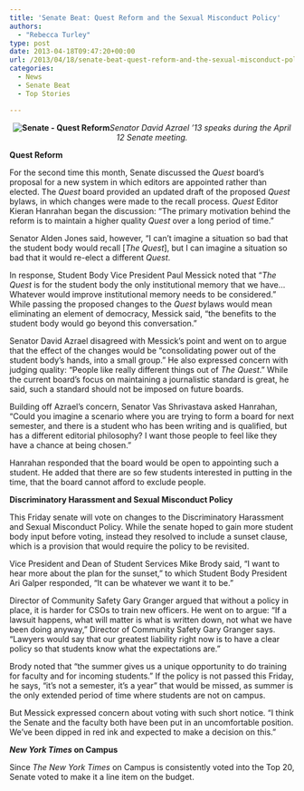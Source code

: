 ```yaml
---
title: 'Senate Beat: Quest Reform and the Sexual Misconduct Policy'
authors: 
  - "Rebecca Turley"
type: post
date: 2013-04-18T09:47:20+00:00
url: /2013/04/18/senate-beat-quest-reform-and-the-sexual-misconduct-policy/
categories:
  - News
  - Senate Beat
  - Top Stories

---
```

<p style="text-align: center;">
  <b><img class="aligncenter size-full wp-image-2274" alt="Senate - Quest Reform" src="https://i0.wp.com/www.reedquest.org/wp-content/uploads/2013/04/IMG_1908_web.jpg?resize=770%2C513" data-recalc-dims="1" /></b><em>Senator David Azrael &#8217;13 speaks during the April 12 Senate meeting.</em>
</p>

**Quest Reform**

For the second time this month, Senate discussed the _Quest_ board’s proposal for a new system in which editors are appointed rather than elected. The _Quest_ board provided an updated draft of the proposed _Quest_ bylaws, in which changes were made to the recall process. _Quest_ Editor Kieran Hanrahan began the discussion: “The primary motivation behind the reform is to maintain a higher quality _Quest_ over a long period of time.”

Senator Alden Jones said, however, “I can’t imagine a situation so bad that the student body would recall [_The_ _Quest_], but I can imagine a situation so bad that it would re-elect a different _Quest_.

In response, Student Body Vice President Paul Messick noted that “_The Quest_ is for the student body the only institutional memory that we have…Whatever would improve institutional memory needs to be considered.” While passing the proposed changes to the _Quest_ bylaws would mean eliminating an element of democracy, Messick said, “the benefits to the student body would go beyond this conversation.”

Senator David Azrael disagreed with Messick’s point and went on to argue that the effect of the changes would be “consolidating power out of the student body’s hands, into a small group.” He also expressed concern with judging quality: “People like really different things out of _The Quest_.” While the current board’s focus on maintaining a journalistic standard is great, he said, such a standard should not be imposed on future boards.

Building off Azrael’s concern, Senator Vas Shrivastava asked Hanrahan, “Could you imagine a scenario where you are trying to form a board for next semester, and there is a student who has been writing and is qualified, but has a different editorial philosophy? I want those people to feel like they have a chance at being chosen.”

Hanrahan responded that the board would be open to appointing such a student. He added that there are so few students interested in putting in the time, that the board cannot afford to exclude people.

**Discriminatory Harassment and Sexual Misconduct Policy**

This Friday senate will vote on changes to the Discriminatory Harassment and Sexual Misconduct Policy. While the senate hoped to gain more student body input before voting, instead they resolved to include a sunset clause, which is a provision that would require the policy to be revisited.

Vice President and Dean of Student Services Mike Brody said, “I want to hear more about the plan for the sunset,” to which Student Body President Ari Galper responded, “It can be whatever we want it to be.”

Director of Community Safety Gary Granger argued that without a policy in place, it is harder for CSOs to train new officers. He went on to argue: “If a lawsuit happens, what will matter is what is written down, not what we have been doing anyway,” Director of Community Safety Gary Granger says. “Lawyers would say that our greatest liability right now is to have a clear policy so that students know what the expectations are.”

Brody noted that “the summer gives us a unique opportunity to do training for faculty and for incoming students.” If the policy is not passed this Friday, he says, “it’s not a semester, it’s a year” that would be missed, as summer is the only extended period of time where students are not on campus.

But Messick expressed concern about voting with such short notice. “I think the Senate and the faculty both have been put in an uncomfortable position. We’ve been dipped in red ink and expected to make a decision on this.”

**_New York Times_ on Campus**

Since _The New York Times_ on Campus is consistently voted into the Top 20, Senate voted to make it a line item on the budget.